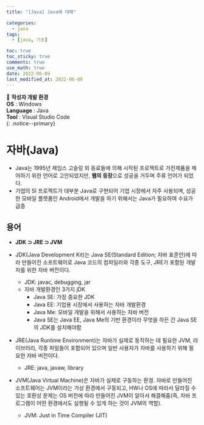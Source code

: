 ```yaml
---
title: "[Java] Java에 대해"

categories:
  - java
tags:
  - [java, 기초]

toc: true
toc_sticky: true
comments: true
use_math: true
date: 2022-06-09
last_modified_at: 2022-06-09
---
```


📌 **작성자 개발 환경** <br>
**OS** : Windows <br>
**Language** : Java<br>
**Tool** : Visual Studio Code<br>
{: .notice--primary}

# 자바(Java)

- Java는 1995년 제임스 고슬링 외 동료들에 의해 시작된 프로젝트로 가전제품을 제어하기 위한 언어로 고안되었지만, **웹의 등장**으로 성공을 거두며 주류 언어가 되었다.
- 기업의 SI 프로젝트가 대부분 Java로 구현되어 기업 시장에서 자주 사용되며, 성공한 모바일 플랫폼인 Android에서 개발을 하기 위해서는 Java가 필요하여 수요가 급증

## 용어

- **JDK ⊃ JRE ⊃ JVM**
- JDK(Java Development Kit)는 Java SE(Standard Edition; 자바 표준안)에 따라 만들어진 소프트웨어로 Java 코드의 컴파일러와 각종 도구, JRE가 포함된 개발자를 위한 자바 버전이다.
    - JDK: javac, debugging, jar
    - 자바 개발환경인 3가지 jDK
        - Java SE: 가장 중요한 JDK
        - Java EE: 기업용 시장에서 사용하는 자바 개발환경
        - Java Me: 모바일 개발을 위해서 사용하는 자바 버전
        - Java SE는 Java EE, Java Me의 기반 환경이라 무엇을 하든 간 Java SE의 JDK를 설치해야함

- JRE(Java Runtime Environment)는 자바가 실제로 동작하는 데 필요한 JVM, 라이브러리, 각종 파일들이 포함되어 있으며 일반 사용자가 자바를 사용하기 위해 필요한 자바 버전이다.
    - JRE: java, javaw, library

- JVM(Java Virtual Machine)은 자바가 실제로 구동하는 환경. 자바로 만들어진 소프트웨어는 JVM이라는 가상 환경에서 구동되고, HW나 OS에 따라서 달라질 수 있는 호환성 문제는 OS 버전에 따라 만들어진 JVM이 알아서 해결해줌(즉, 자바 프로그램이 어떤 환경에서도 실행될 수 있게 하는 것이 JVM의 역할).
    - JVM: Just in Time Compiler (JIT)

